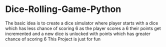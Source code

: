# Dice-Rolling-Game-Python
The basic idea is to create a dice simulator where player starts with a dice which has less chance of scoring 6 as the player scores a 6 their points get incremented and a new dice is unlocked with points which has greater chance of scoring 6 
This Project is just for fun 
